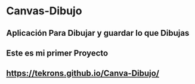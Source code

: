# Canvas-Dibujo

## Aplicación Para Dibujar y guardar lo que Dibujas

## Este es mi primer Proyecto

## https://tekrons.github.io/Canva-Dibujo/
